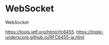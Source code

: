 # WebSocket
WebSocket

https://tools.ietf.org/html/rfc6455. 
https://triple-underscore.github.io/RFC6455-ja.html
